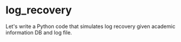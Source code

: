 # log_recovery

Let's write a Python code that simulates log recovery given academic information DB and log file.
